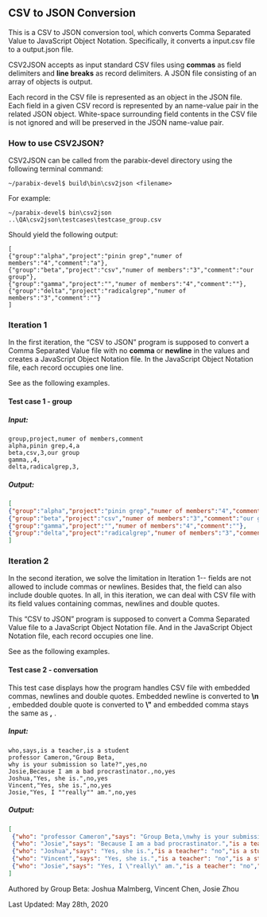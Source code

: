 ## CSV to JSON Conversion

This is a CSV to JSON conversion tool, which converts Comma Separated Value to JavaScript Object Notation. Specifically, it converts a input.csv file to a output.json file.

CSV2JSON accepts as input standard CSV files using **commas** as field delimiters and **line breaks** as record delimiters. A JSON file consisting of an array of objects is output. 

Each record in the CSV file is represented as an object in the JSON file. Each field in a given CSV record is represented by an name-value pair in the related JSON object. White-space surrounding field contents in the CSV file is not ignored and will be preserved in the JSON name-value pair.



### How to use CSV2JSON?

CSV2JSON can be called from the parabix-devel directory using the following terminal command:

````
~/parabix-devel$ build\bin\csv2json <filename>
````

For example:

````
~/parabix-devel$ bin\csv2json ..\QA\csv2json\testcases\testcase_group.csv
````

Should yield the following output:

~~~~
[
{"group":"alpha","project":"pinin grep","numer of members":"4","comment":"a"},
{"group":"beta","project":"csv","numer of members":"3","comment":"our group"},
{"group":"gamma","project":"","numer of members":"4","comment":""},
{"group":"delta","project":"radicalgrep","numer of members":"3","comment":""}
]
~~~~



### Iteration 1

In the first iteration, the “CSV to JSON” program is supposed to convert a  Comma Separated Value file with no **comma** or **newline** in the values and creates a JavaScript Object Notation file. In the JavaScript Object Notation file, each record occupies one line.

See as the following examples.

#### Test case 1 - group



##### Input:

```
group,project,numer of members,comment
alpha,pinin grep,4,a
beta,csv,3,our group
gamma,,4,
delta,radicalgrep,3,
```



##### Output:

```json
[
{"group":"alpha","project":"pinin grep","numer of members":"4","comment":"a"},
{"group":"beta","project":"csv","numer of members":"3","comment":"our group"},
{"group":"gamma","project":"","numer of members":"4","comment":""},
{"group":"delta","project":"radicalgrep","numer of members":"3","comment":""}
]
```



###  Iteration 2

In the second iteration, we solve the limitation in Iteration 1-- fields are not allowed to include commas or newlines. Besides that, the field can also include double quotes. In all, in this iteration, we can deal with CSV file with its field values containing commas, newlines and double quotes.

This “CSV to JSON” program is supposed to convert a  Comma Separated Value file to a JavaScript Object Notation file. And in the JavaScript Object Notation file, each record occupies one line.

See as the following examples.

#### Test case 2 - conversation

This test case displays how the program handles CSV file with embedded commas, newlines and double quotes. Embedded newline is converted to **\n** , embedded double quote is converted to **\\"**  and embedded comma stays the same as **,** .

##### Input:

```
who,says,is a teacher,is a student
professor Cameron,"Group Beta,
why is your submission so late?",yes,no
Josie,Because I am a bad procrastinator.,no,yes
Joshua,"Yes, she is.",no,yes
Vincent,"Yes, she is.",no,yes
Josie,"Yes, I ""really"" am.",no,yes
```



##### Output:

```json
[
 {"who": "professor Cameron","says": "Group Beta,\nwhy is your submission so late?","is a teacher": "yes","is a student": "no"},
 {"who": "Josie","says": "Because I am a bad procrastinator.","is a teacher": "no","is a student": "yes"},
 {"who": "Joshua","says": "Yes, she is.","is a teacher": "no","is a student": "yes"},
 {"who": "Vincent","says": "Yes, she is.","is a teacher": "no","is a student": "yes"},
 {"who": "Josie","says": "Yes, I \"really\" am.","is a teacher": "no","is a student": "yes"}
]
```





Authored by Group Beta: Joshua Malmberg, Vincent Chen, Josie Zhou

Last Updated: May 28th, 2020